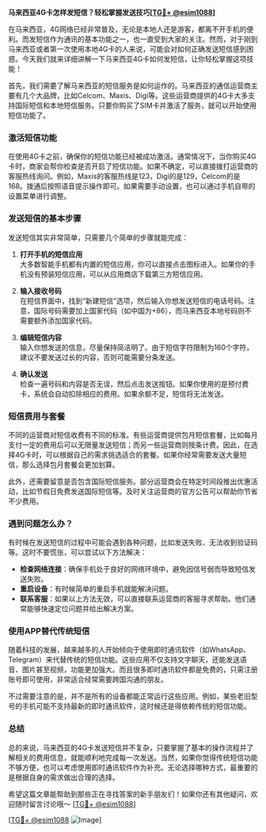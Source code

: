 **马来西亚4G卡怎样发短信？轻松掌握发送技巧[[TG💪+ @esim1088](https://t.me/s/esim1088)]**

在马来西亚，4G网络已经非常普及，无论是本地人还是游客，都离不开手机的便利。而发短信作为通讯的基本功能之一，也一直受到大家的关注。然而，对于刚到马来西亚或者第一次使用本地4G卡的人来说，可能会对如何正确发送短信感到困惑。今天我们就来详细讲解一下马来西亚4G卡如何发短信，让你轻松掌握这项技能！

首先，我们需要了解马来西亚的短信服务是如何运作的。马来西亚的通信运营商主要有几个大品牌，比如Celcom、Maxis、Digi等。这些运营商提供的4G卡大多支持国际短信和本地短信服务。只要你购买了SIM卡并激活了服务，就可以开始使用短信功能了。

### **激活短信功能**
在使用4G卡之前，确保你的短信功能已经被成功激活。通常情况下，当你购买4G卡时，商家会帮你检查是否开启了短信功能。如果不确定，可以直接拨打运营商的客服热线询问。例如，Maxis的客服热线是123，Digi的是129，Celcom的是168。拨通后按照语音提示操作即可。如果需要手动设置，也可以通过手机自带的设置菜单进行调整。

### **发送短信的基本步骤**
发送短信其实非常简单，只需要几个简单的步骤就能完成：

1. **打开手机的短信应用**  
   大多数智能手机都有内置的短信应用，你可以直接点击图标进入。如果你的手机没有预装短信应用，可以从应用商店下载第三方短信应用。

2. **输入接收号码**  
   在短信界面中，找到“新建短信”选项，然后输入你想发送短信的电话号码。注意，国际号码需要加上国家代码（如中国为+86），而马来西亚本地号码则不需要额外添加国家代码。

3. **编辑短信内容**  
   输入你想发送的信息，尽量保持简洁明了。由于短信字符限制为160个字符，建议不要发送过长的内容，否则可能需要分条发送。

4. **确认发送**  
   检查一遍号码和内容是否无误，然后点击发送按钮。如果你使用的是预付费卡，系统会自动扣除相应的费用。如果余额不足，短信将无法发送。

### **短信费用与套餐**
不同的运营商对短信收费有不同的标准。有些运营商提供包月短信套餐，比如每月支付一定的费用后可以无限量发送短信；而另一些运营商则按条计费。因此，在选择4G卡时，可以根据自己的需求挑选适合的套餐。如果你经常需要发送大量短信，那么选择包月套餐会更加划算。

此外，还需要留意是否包含国际短信服务。部分运营商会在特定时间段推出优惠活动，比如节假日免费发送国际短信等。及时关注运营商的官方公告可以帮助你节省不少费用。

### **遇到问题怎么办？**
有时候在发送短信的过程中可能会遇到各种问题，比如发送失败、无法收到验证码等。这时不要慌张，可以尝试以下方法解决：

- **检查网络连接**：确保手机处于良好的网络环境中，避免因信号弱而导致短信发送失败。
- **重启设备**：有时候简单的重启手机就能解决问题。
- **联系客服**：如果以上方法无效，可以直接联系运营商的客服寻求帮助。他们通常能够快速定位问题并给出解决方案。

### **使用APP替代传统短信**
随着科技的发展，越来越多的人开始倾向于使用即时通讯软件（如WhatsApp、Telegram）来代替传统的短信功能。这些应用不仅支持文字聊天，还能发送语音、图片甚至视频，功能更加强大。而且很多即时通讯软件都是免费的，只需注册账号即可使用，非常适合经常需要跨国沟通的朋友。

不过需要注意的是，并不是所有的设备都能正常运行这些应用。例如，某些老旧型号的手机可能不支持最新的即时通讯软件，这时候还是得依赖传统的短信功能。

### **总结**
总的来说，马来西亚的4G卡发送短信并不复杂，只要掌握了基本的操作流程并了解相关的费用信息，就能顺利地完成每一次发送。当然，如果你觉得传统短信功能不够方便，也可以考虑使用即时通讯软件作为补充。无论选择哪种方式，最重要的是根据自身的需求做出合理的选择。

希望这篇文章能帮助到那些正在寻找答案的新手朋友们！如果你还有其他疑问，欢迎随时留言讨论哦～ [[TG💪+ @esim1088](https://t.me/s/esim1088)] 

[[TG💪+ @esim1088](https://t.me/s/esim1088) ![Image](https://i.postimg.cc/4NQfJmqS/Snipaste-2025-05-13-00-14-12.png)]
